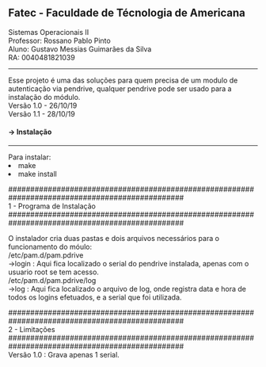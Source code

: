 <h2>Fatec - Faculdade de Técnologia de Americana</h2>

Sistemas Operacionais II<br>
Professor: Rossano Pablo Pinto<br>
Aluno: Gustavo Messias Guimarães da Silva<br>
RA: 0040481821039<br>
<hr>

Esse projeto é uma das soluções para quem precisa de um modulo de autenticação via pendrive, qualquer pendrive pode ser usado para a instalação do módulo.
<br>
Versão 1.0 - 26/10/19<br>
Versão 1.1 - 28/10/19<br>


<h4>-> Instalação</h4>
<hr>
  Para instalar:
    <li>make</li>
    <li>make install</li>

    
################################################################################################<br>
1 - Programa de Instalação
################################################################################################<br>

  O instalador cria duas pastas e dois arquivos necessários para o funcionamento do móulo:<br>
    /etc/pam.d/pam.pdrive<br>
      ->login : Aqui fica localizado o serial do pendrive  instalada, apenas com o usuario root se tem acesso.<br>
    /etc/pam.d/pam.pdrive/log<br>
      ->log : Aqui fica localizado o arquivo de log, onde registra data e hora de todos os logins efetuados, e a serial que foi utilizada.<br>
   
################################################################################################<br>
2 - Limitações
################################################################################################<br>
    Versão 1.0 : Grava apenas 1 serial.<br>


